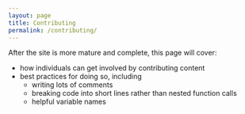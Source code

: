 ```yaml
---
layout: page
title: Contributing
permalink: /contributing/
---
```


After the site is more mature and complete, this page will cover:

 * how individuals can get involved by contributing content
 * best practices for doing so, including
    * writing lots of comments
    * breaking code into short lines rather than nested function calls
    * helpful variable names
